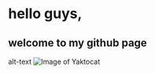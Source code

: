 # hello guys,
## welcome to my github page
alt-text ![Image of Yaktocat](https://octodex.github.com/images/yaktocat.png)
